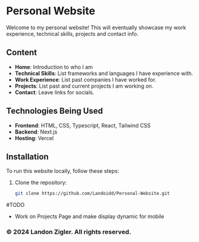# Personal Website

Welcome to my personal website! This will eventually showcase my work experience, technical skills, projects and contact info.

## Content

- **Home**: Introduction to who I am
- **Technical Skills**: List frameworks and languages I have experience with.
- **Work Experience**: List past companies I have worked for.
- **Projects**: List past and current projects I am working on.
- **Contact**: Leave links for socials.

## Technologies Being Used

- **Frontend**: HTML, CSS, Typescript, React, Tailwind CSS
- **Backend**: Next.js
- **Hosting**: Vercel

## Installation
To run this website locally, follow these steps:
1. Clone the repository:
   ```bash
   git clone https://github.com/Landoidd/Personal-Website.git

#TODO
- Work on Projects Page and make display dynamic for mobile

### © 2024 Landon Zigler. All rights reserved.
